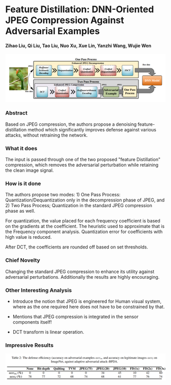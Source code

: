 # Feature Distillation: DNN-Oriented JPEG Compression Against Adversarial Examples

#### Zihao Liu, Qi Liu, Tao Liu, Nuo Xu, Xue Lin, Yanzhi Wang, Wujie Wen

<p align="center">
  <img src="img/feature_distillation.png" style= "max-height:400; width: auto;" title="Feature Distillation">
</p>

### Abstract

Based on JPEG compression, the authors propose a denoising feature-distillation method which significantly improves
defense against various attacks, without retraining the network.

### What it does
The input is passed through one of the two proposed "feature Distillation" compression, which removes the adversarial
 perturbation while retaining the clean image signal.

### How is it done
The authors propose two modes: 1) One Pass Process: Quantization/Dequantization only in the decompression phase of 
JPEG, and 2) Two Pass Process; Quantization in the standard JPEG compression phase as well.

For quantization, the value placed for each frequency coefficient is based on the gradients at the coefficient. The 
heuristic used to approximate that is the Frequency component analysis. Quantization error for coefficients with high
 value is reduced.

After DCT, the coefficients are rounded off based on set thresholds.


### Chief Novelty

Changing the standard JPEG compression to enhance its utility against adversarial perturbations. Additionally the 
results are highly encouraging.

### Other Interesting Analysis

* Introduce the notion that JPEG is engineered for Human visual system, where as the one required here does not 
have to be constrained by that.

* Mentions that JPEG compression is integrated in the sensor components itself!

* DCT transform is linear operation.

### Impressive Results


<p align="center">
  <img src="img/feature_distillation_table.png" style= "max-height:400; width: auto;" title="Feature Distillation 
  Table">
</p>